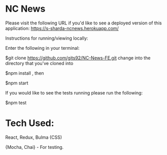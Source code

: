 # NC News 


Please visit the following URL if you'd like to see a deployed version of this application:
https://s-sharda-ncnews.herokuapp.com/

Instructions for running/viewing locally:

Enter the following in your terminal:

$git clone https://github.com/gits92/NC-News-FE.git
change into the directory that you've cloned into

$npm install
,
then

$npm start



If you would like to see the tests running please run the following:

$npm test


# Tech Used:

React,
Redux,
Bulma (CSS)

{Mocha,
Chai} - For testing.
